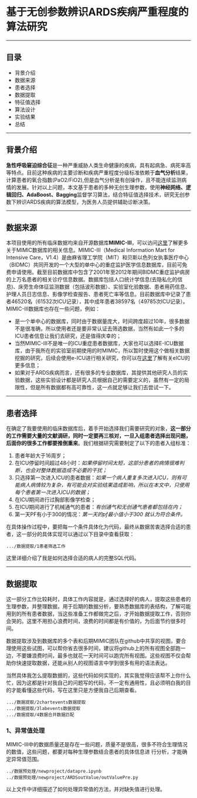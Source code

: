# 基于无创参数辨识ARDS疾病严重程度的算法研究

---

## 目录
- 背景介绍
- 数据来源
- 患者选择
- 数据提取
- 特征值选择
- 算法设计
- 实验结果
- 总结

---
## 背景介绍
**急性呼吸窘迫综合征**是一种严重威胁人类生命健康的疾病，具有起病急、病死率高等特点。目前这种疾病的主要诊断和疾病严重程度分级标准依赖于**血气分析**结果，计算患者的氧合指数(PaO2/FiO2),但是血气分析是有创操作，且不能连续监测病情的发展。针对以上问题，本文基于患者的多种无创生理参数，使用**神经网络、逻辑回归、AdaBoost、Bagging**监督学习算法，结合特征值选择技术，研究无创参数下辨识ARDS疾病的算法模型，为医务人员提供辅助诊断决策。

---
## 数据来源
本项目使用的所有临床数据均来自开源数据库**MIMIC-III**，可以访问[这里](https://mimic.physionet.org/)了解更多关于MIMIC数据库的相关信息。MIMIC-III（Medical Information Mart for Intensive Care，V1.4）是由麻省理工学院（MIT）和贝斯以色列女执事医疗中心（BIDMC）共同开发的一个大型的单中心的重症监护医学信息数据库，目前可免费申请使用。截至目前数据库中包含了2001年至2012年期间BIDMC重症监护病房的上万名患者的相关诊疗信息数据。数据库包括人口统计学信息(去隐私化的信息)、床旁生命体征监测数据（包括波形数据）、实验室化验数据、患者用药信息、护理人员日志信息、影像学检查报告、患者死亡率等信息。目前数据库中记录了患者46520名（61532次ICU记录），其中成年患者38597名（49785次ICU记录）。MIMIC-III数据库也存在一些问题，例如：
- 是一个单中心的数据库，同时由于数据量庞大，时间跨度超过10年，很多数据不是很准确，所以使用者还是要非常认证去筛选数据，当然有如此一个多的ICU患者信息让我们去研究，还是值得庆幸的；
- 当然MIMIC-III不是唯一的ICU重症患者数据库，大家也可以选择E-ICU数据库，由于我所在的实验室前期使用的时MIMIC，所以暂时使用这个做相关数据挖掘的研究，后续会使用e-ICU进行相关研究，你可以在[这里](http://eicu-crd.mit.edu/)了解有关eICU的更多信息；
- 如果对于ARDS疾病而言，还有很多的专业数据库，其提供其他研究人员的实验数据，这些实验设计都是研究人员根据自己的需要定义的，虽然有一定的局限性，但是所有数据都有高可靠性，这一点就足够让我们去尝试一下。

---
## 患者选择
在确定了我要使用的临床数据库后，着手开始选择我们需要研究的对象，**这一部分的工作需要大量的文献调研，同时一定要再三核对，一旦入组患者选择出现问题，后面你的很多工作都要推倒重来**。我们根据研究需要制定了以下的患者入组标准：
1. 患者年龄大于16周岁；
2. 在ICU停留时间超过48小时：*如果停留时间太短，这部分患者的病情很难判断，也会对整体数据造成不必要的干扰；*
3. 只选择第一次进入ICU的患者数据：*如果一个病人重复多次进入ICU，则有可能病人病情较为复杂，有可能会对实验结果造成影响，所以在本文中，只使用每个患者第一次进入ICU的数据；*
4. 在ICU期间进行过胸部影像学检查；
5. 在ICU期间进行了机械通气的患者：*有创通气和无创通气患者都包括在内；*
6. 第一天PF有小于300的情况：*第一天的pf最小值小于300 就认为符合条件。*

在具体操作过程中，要把每一个条件具体化为代码，最终从数据苦衷选择合适的患者，这一部分的具体实现可以通过以下目录中查看获取：
```
.../数据提取/1患者筛选工作
```
这里详细介绍了我是如何选择合适的病人的完整SQL代码。

---
## 数据提取
这一部分工作比较耗时，具体工作内容就是，通过选择好的病人，提取这些患者的生理参数，并整理数据，用于后期的数据分析，要熟悉数据库的表结构，了解可能用到的所有患者数据，当这些准备工作都做完之后，才开始数据提取工作，否则你会哭的。这里不用担心浪费时间，浪费的时间都是有价值的，为后面节约很多时间。


数据提取涉及到数据库的多个表和后期MIMIC团队在github中共享的视图，要合理使用这些试图，可以帮你省去很多时间，建议将github上的所有视图全部跑一边，不要嫌浪费时间，最多也就花一天时间可以跑完所有视图。这些视图不仅会帮助你快速提取数据，还能从别人的视图语言中学到很多有用的语法表达。

当然具体我怎么提取数据的，这些代码如何实现的，其实我觉得应该帮不上你什么忙，因为这都是针对我自己的问题写的代码，不一定有通用性，且必须明白我的目的才能看懂这些代码，写在这里只是方便我自己后期查看。

```
.../数据提取/2chartevents数据提取
.../数据提取/3labevents数据提取
.../数据提取/4数据合并数据匹配
```

### 1、异常值处理

MIMIC-III中的数据质量还是存在一些问题，质量不是很高，很多不符合生理情况的数值，这些问题，都要对每种生理参数结合患者的具体信息进
行分析，才能确定异常值范围。<br>
```angular2html
../数据预处理/newproject/datapre.ipynb
../数据预处理/newproject/ARDSoutValue/outValuePre.py
```
以上文件中详细描述了如何处理异常值的方法，并对缺失值进行处理。
